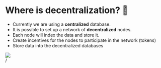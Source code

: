 # Where is decentralization? 🤔

<div grid="~ cols-2 gap-2" m="t-2">
<div>

- Currently we are using a **centralized** database.
- It is possible to set up a network of **decentralized** nodes.
- Each node will index the data and store it.
- Create incentives for the nodes to participate in the network (tokens)
- Store data into the decentralized databases


</div>
<div>
  <img border="rounded" src="/stuffie-anime.gif">
</div>
  
</div>
<div class="absolute right-5px bottom-5px">
<SlideCurrentNo /> / <SlidesTotal />
</div>